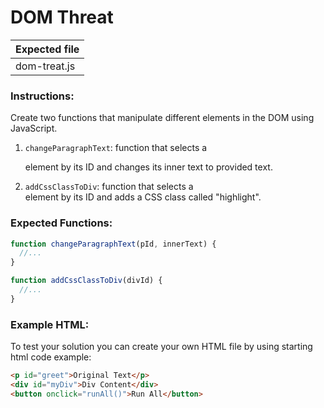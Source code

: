 # DOM Threat

| Expected file |
| ------------- |
| dom-treat.js  |

### Instructions:

Create two functions that manipulate different elements in the DOM using JavaScript.

1. `changeParagraphText`: function that selects a <p> element by its ID and changes its inner text to provided text.
2. `addCssClassToDiv`: function that selects a <div> element by its ID and adds a CSS class called "highlight".

### Expected Functions:

```js
function changeParagraphText(pId, innerText) {
  //...
}

function addCssClassToDiv(divId) {
  //...
}
```

### Example HTML:

To test your solution you can create your own HTML file by using starting html code example:

```html
<p id="greet">Original Text</p>
<div id="myDiv">Div Content</div>
<button onclick="runAll()">Run All</button>
```
